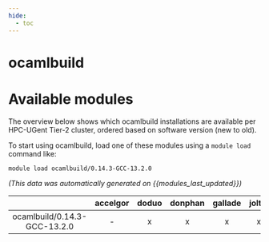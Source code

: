 ```yaml
---
hide:
  - toc
---
```


ocamlbuild
==========

# Available modules


The overview below shows which ocamlbuild installations are available per HPC-UGent Tier-2 cluster, ordered based on software version (new to old).

To start using ocamlbuild, load one of these modules using a `module load` command like:

```shell
module load ocamlbuild/0.14.3-GCC-13.2.0
```

*(This data was automatically generated on {{modules_last_updated}})*  

| |accelgor|doduo|donphan|gallade|joltik|shinx|skitty|
| :---: | :---: | :---: | :---: | :---: | :---: | :---: | :---: |
|ocamlbuild/0.14.3-GCC-13.2.0|-|x|x|x|x|x|x|
